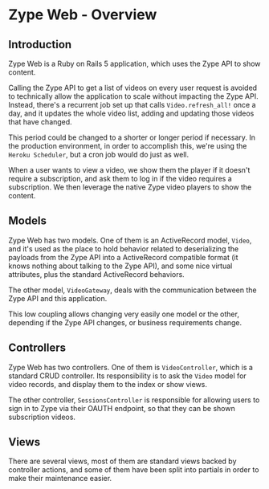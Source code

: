 # Zype Web - Overview

## Introduction

Zype Web is a Ruby on Rails 5 application, which uses the Zype API to show content.

Calling the Zype API to get a list of videos on every user request is avoided to technically allow the application to scale without impacting the Zype API. Instead, there's a recurrent job set up that calls `Video.refresh_all!` once a day, and it updates the whole video list, adding and updating those videos that have changed.

This period could be changed to a shorter or longer period if necessary. In the production environment, in order to accomplish this, we're using the `Heroku Scheduler`, but a cron job would do just as well.

When a user wants to view a video, we show them the player if it doesn't require a subscription, and  ask them to log in if the video requires a subscription. We then leverage the native Zype video players to show the content.

## Models
Zype Web has two models. One of them is an ActiveRecord model, `Video`, and it's used as the place to hold behavior related to deserializing the payloads from the Zype API into a ActiveRecord compatible format (it knows nothing about talking to the Zype API), and some nice virtual attributes, plus the standard ActiveRecord behaviors.

The other model, `VideoGateway`, deals with the communication between the Zype API and this application.

This low coupling allows changing very easily one model or the other, depending if the Zype API changes, or business requirements change.

## Controllers
Zype Web has two controllers. One of them is `VideoController`, which is a standard CRUD controller. Its responsibility is to ask the `Video` model for video records, and display them to the index or show views.

The other controller, `SessionsController` is responsible for allowing users to sign in to Zype via their OAUTH endpoint, so that they can be shown subscription videos.

## Views
There are several views, most of them are standard views backed by controller actions, and some of them have been split into partials in order to make their maintenance easier.
